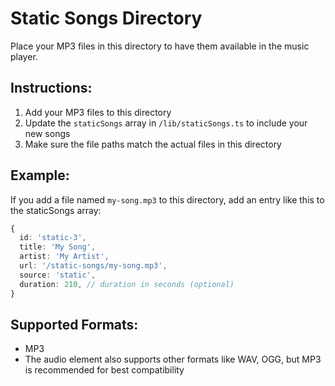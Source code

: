 # Static Songs Directory

Place your MP3 files in this directory to have them available in the music player.

## Instructions:

1. Add your MP3 files to this directory
2. Update the `staticSongs` array in `/lib/staticSongs.ts` to include your new songs
3. Make sure the file paths match the actual files in this directory

## Example:

If you add a file named `my-song.mp3` to this directory, add an entry like this to the staticSongs array:

```typescript
{
  id: 'static-3',
  title: 'My Song',
  artist: 'My Artist',
  url: '/static-songs/my-song.mp3',
  source: 'static',
  duration: 210, // duration in seconds (optional)
}
```

## Supported Formats:

- MP3
- The audio element also supports other formats like WAV, OGG, but MP3 is recommended for best compatibility